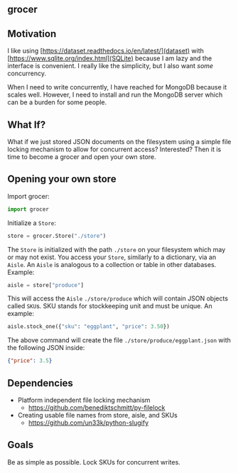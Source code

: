 grocer
---

## Motivation

I like using [https://dataset.readthedocs.io/en/latest/](dataset) with
[https://www.sqlite.org/index.html](SQLite) because I am lazy and the interface
is convenient. I really like the simplicity, but I also want _some_ concurrency.

When I need to write concurrently, I have reached for MongoDB because it scales
well. However, I need to install and run the MongoDB server which can be a
burden for some people.

## What If?

What if we just stored JSON documents on the filesystem using a simple file
locking mechanism to allow for concurrent access? Interested? Then it is time to
become a grocer and open your own store.

## Opening your own store

Import grocer:

```python
import grocer
```

Initialize a `Store`:

```python
store = grocer.Store("./store")
```

The `Store` is initialized with the path `./store` on your filesystem which may
or may not exist. You access your `Store`, similarly to a dictionary, via an
`Aisle`. An `Aisle` is analogous to a collection or table in other databases.
Example:

```python
aisle = store["produce"]
```

This will access the `Aisle` `./store/produce` which will contain JSON objects
called `SKU`s. SKU stands for stockkeeping unit and must be unique. An example:

```python
aisle.stock_one({"sku": "eggplant", "price": 3.50})
```

The above command will create the file `./store/produce/eggplant.json` with
the following JSON inside:

```json
{"price": 3.5}
```

## Dependencies

- Platform independent file locking mechanism
    - https://github.com/benediktschmitt/py-filelock
- Creating usable file names from store, aisle, and SKUs
    - https://github.com/un33k/python-slugify

## Goals

Be as simple as possible. Lock SKUs for concurrent writes.

